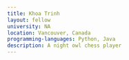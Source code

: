 ```yaml
---
title: Khoa Trinh
layout: fellow
university: NA
location: Vancouver, Canada
programming-languages: Python, Java
description: A night owl chess player 
---
```

